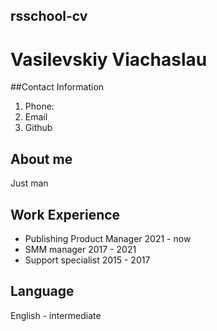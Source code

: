 
## rsschool-cv
# Vasilevskiy Viachaslau

##Contact Information
1. Phone:
2. Email 
3. Github

## About me
Just man

## Work Experience
* Publishing Product Manager 2021 - now
* SMM manager  2017 - 2021
* Support specialist 2015 - 2017

## Language 
English - intermediate



